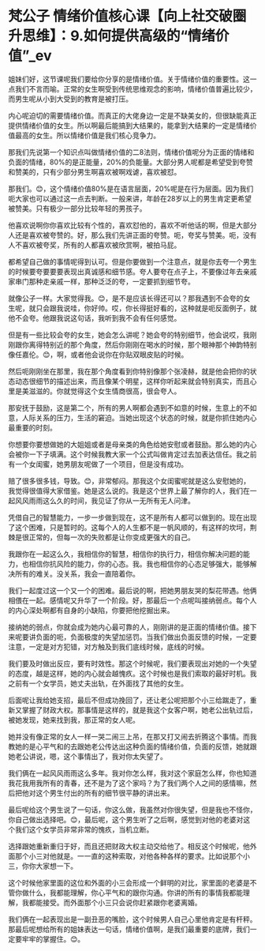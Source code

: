 # 梵公子 情绪价值核心课【向上社交破圈升思维】：9.如何提供高级的“情绪价值”_ev

姐妹们好，这节课呢我们要给你分享的是情绪价值。关于情绪价值的重要性。这一点我们不言而喻。正常的女生啊受到传统思维观念的影响，情绪价值普遍比较少，而男生呢从小到大受到的教育是被打压。

内心呢迫切的需要情绪价值。而真正的大佬身边一定是不缺美女的，但很缺能真正提供情绪价值的女生。所以啊最后能搞到大结果的，能拿到大结果的一定是情绪价值最高的女生。所以情绪价值是我们核心竞争力。

那我们先说第一个知识点叫做情绪价值的二8法则，情绪价值呢分为正面的情绪和负面的情绪，80%的是正能量，20%的负能量。大部分男人呢都是希望受到夸赞和赞美的，只有少部分男生啊喜欢被啊戏谑，喜欢被怼。

那我们。😊，这个情绪价值80%是在语言层面，20%呢是在行为层面。因为我们呃大家也可以通过这一点去判断。一般来讲，年龄在28岁以上的男生肯定更希望被赞美。只有极少一部分比较年轻的男孩子。

他喜欢说啊你你喜欢比较有个性的，喜欢怼他的，喜欢不听他话的啊，但是大部分人还是喜欢被夸赞的。好，那么我们先讲正面的夸赞。呃，夸奖与赞美。呃，没有人不喜欢被夸奖，所有的人都喜欢被欣赏啊，被拍马屁。

都希望自己做的事情呢得到认可。但是你要做到一个注意点，就是你去夸一个男生的时候要夸要要要表现出真诚感和细节感。夸人要夸在点子上，不要像过年去亲戚家串门那种走亲戚一样，那种泛泛的夸，一定要抓到细节夸。

就像公子一样。大家觉得我。😊，是不是应该长得还可以？那我遇到不会夸的女生呢，就只会跟我说哇，你好帅。哎，你长得挺好看的，这种就是呃反面例子，就他不会夸。他跟我说这句话，我听到我不会有任何感觉。

但是有一些比较会夸的女生，她会怎么讲呢？她会夸的特别细节，他会说哎，我刚刚跟你离得特别近的那个角度，然后你刚刚在喝水的时候，那个眼神那个神韵特别像任嘉伦。😊，啊，或者他会说你在你贴双眼皮贴的时候。

然后呃刚刚坐在那里，我在那个角度看到你特别像那个张凌赫，就是他会把你的状态动态很细节的描述出来，而且像某个明星，这样你听起来就会特别真实，而且心里是美滋滋的。你就觉得这个女生情商很高，很会夸人。

那安抚于鼓励，这是第二个，所有的男人啊都会遇到不如意的时候，生意上的不如意，人际关系的压力，生活的窘迫。当她出现这个状态的时候，就是你抓住她内心最重要的时刻。

你想要你要想做她的大姐姐或者是母亲类的角色给她安慰或者鼓励。那么她的内心会被你一下子填满。这个时候我教大家一个公式叫做肯定过去加表达信任。我之前有一个女闺蜜，她男朋友呢做了一个项目，但是没有成功。

赔了很多很多钱，导致。😊，非常郁闷。那我这个女闺蜜呢就是这么安慰她的，我觉得很值得大家借鉴。她是这么说的。我是这个世界上最了解你的人，我们在一起风风雨雨这么久的时间，我见证了你从一无所有无人问津。

凭借自己的智慧能力，一步一步做到现在，这不是所有人都可以做到的。现在出现了这个困难，只是暂时的。这每个人的人生都不是一帆风顺的，有这样的坎坷，荆棘是很正常的，但每一次的失败都是让你变成更强大的自己。

我跟你在一起这么久，我相信你的智慧，相信你的执行力，相信你解决问题的能力，也相信你抗风险的能力，你的心态。我。我也相信你的心态足够强大，能够解决所有的难关。没关系，我会一直陪着你。

我们一起度过这一个又一个的困难。最后说的啊，把她男朋友哭的梨花带遇。他俩相偎在一起。感情呢又升华了一个阶段。好，那最后一个点呢叫接纳弱点。每个人的内心深处啊都有自身的小缺陷，你要把他挖掘出来。

接纳她的弱点，你就会成为她内心最可靠的人，刚刚讲的是正面的情绪价值。接下来呢要讲负面的呃，负面极度的失望加惩罚。当我们做出负面反馈的时候，一定要注意，一定是对方犯错，对方触及到我们底线时候，底线的时候。

我们要及时做出反应，要有时效性。那这个时候呢，我们要表现出对她的一个失望的态度，越是这样，她的内心就会越愧疚。这个时候也是我们索取的最好时机。我之前有一个女学员，她丈夫出轨，在外面找了其他的女生。

后面呢让我给她支招，最后不但成功挽回了，还让老公呢把那个小三给踹走了，重新又掌握了财政大权。那事情是这样的，就是我这个女客户啊，她老公出轨过后，被她发现，她来找到我，那正常的女人呢。

她并没有像正常的女人一样一哭二闹三上吊，在那又打又闹去折腾这个事情。而我教她的是心平气和的去跟她老公传达出这种负面的情绪价值，负面的反馈，她就跟她老公讲说，嗯，这个事情出了，我对你太失望了。

我们俩在一起风风雨雨这么多年。我对你怎么样，我对这个家庭怎么样，你也知道我花我用我所有的青春，还不是为了这个家吗？为了我们两个人之间的感情嘛，然后把他对这个男生付出的所有的细节很平静的讲出来。

最后呢给这个男生说了一句话，你这么做，我虽然对你很失望，但是我也不怪你，你自己做出选择吧。😊，最后呢，这个男生听了之后啊，感觉到对他的老婆对这个我们这个女学员非常非常的愧疚，当机立断。

选择跟她重新重归于好，而且还把财政大权主动交给他了。相反这个时候呢，他外面那个小三对他就是。一一直的这种索取，对他各种各样的要求。比如说那个小三，你你大家想一下。

这个时候他家里面的这位和外面的小三会形成一个鲜明的对比，家里面的老婆是不管你做什么，我都能理解，你心平气和的跟你沟通。你讲的所有的事情我都能理解，我都能接受。而外面那个小三只会说你赶紧跟你老婆离婚。

我们俩在一起表现出是一副丑恶的嘴脸，这个时候男人自己心里他肯定是有杆秤。那最后呢想给所有的姐妹表达一句话，情绪价值啊，是我们最重要的底牌，我们一定要牢牢的掌握住。😊。

